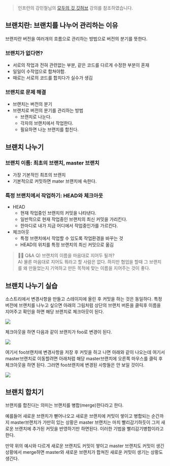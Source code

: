 > 인프런의 강민철님의 [모두의 깃 깃허브](https://www.inflearn.com/course/%EB%AA%A8%EB%91%90%EC%9D%98-%EA%B9%83-%EA%B9%83%ED%97%88%EB%B8%8C/dashboard) 강의를 참조하였습니다.

## 브랜치란: 브랜치를 나누어 관리하는 이유

브랜치란 버전을 여러개의 흐름으로 관리하는 방법으로 버전의 분기를 뜻한다.

### 브랜치가 없다면?

- 서로의 작업과 전혀 관련없는 부분, 같은 코드를 다르게 수정한 부분이 혼재
- 일일이 수작업으로 합쳐야함.
- 때로는 서로의 코드를 합치다가 실수가 생김

### 브랜치로 문제 해결

- 브랜치는 버전의 분기
- 브랜치로 버전의 분기를 관리하는 방법
  - 브랜치로 나눈다.
  - 각자의 브랜치에서 작업한다.
  - 필요하면 나눈 브랜치를 합친다.

## 브랜치 나누기

### 브랜치 이름: 최초의 브랜치, master 브랜치

- 가장 기본적인 최초의 브랜치
- 기본적으로 커밋하면 mater 브랜치에 속한다.

### 특정 브랜치에서 작업하기: HEAD와 체크아웃

- HEAD
  - 현재 작업중인 브랜치의 커밋을 나타낸다.
  - 일반적으로 현재 작업중인 브랜치의 최신 커밋을 가리킨다.
  - 한마디로 내가 지금 어디에서 작업중인가를 가르킨다.
- 체크아웃
  - 특정 브랜치에서 작업할 수 있도록 작업환경을 바꾸는 것
  - HEAD의 위치를 특정 브랜치의 최신 커밋으로 옮김

> 🙋🏻 Q&A
> Q) 브랜치의 이름을 마음대로 지어두 될까?  
> A) 물론 마음대로 지어도 뭐라고 할 사람은 없다. 하지만 협업을 할때 그 브랜치를 왜 만들었는지 기억하고 만든 목적에 맞는 이름을 지어주는 것이 좋다.

## 브랜치 나누기 실습

소스트리에서 변경사항을 만들고 스테이지에 올린 후 커밋을 하는 것은 동일하다. 특정 버전에 브랜치를 나누고 싶으면 아래의 그림처럼 상단의 브랜치 버튼을 클릭후 이름을 지어주고 확인을 하면 해당 브랜치로 체크아웃이 된다.

![](https://velog.velcdn.com/images/bini/post/a425e7e7-2f23-4f8a-a4dd-1d6b3e0de0fa/image.png)

체크아웃을 하면 다음과 같이 브랜치가 foo로 변경이 된다.

![](https://velog.velcdn.com/images/bini/post/960172eb-da17-4f02-be40-22dd46835d9a/image.png)

여기서 foo브랜치에 변경사항을 저장 후 커밋을 하고 나면 아래와 같이 나오는데 여기서 master브랜치로 이동할려면 아래처럼 해당 master브랜치에 오른쪽 마우스를 클릭 후 체크아웃을 하면 된다. 그러면 foo브랜치에 변경된 사항들은 안 보일 것이다.

![](https://velog.velcdn.com/images/bini/post/cbca6ce2-0d95-46eb-9ec6-c2a4d2b7c0a0/image.png)

## 브랜치 합치기

브랜치를 합친다는 의미는 브랜치를 병합(merge)한다라고 한다.

예를들어 새로운 브랜치가 뻗어나오고 새로운 브랜치에 커밋이 쌓이고 병합되는 순간까지 master브랜치가 가만히 있는 상황은 master 브랜치는 마치 빨리감기하듯이 그저 새로운 브랜치에 추가된 커밋을 반영하기만 하면된다. 이러한 기법을 빨리감기병합이라고 한다.

만약 위의 예시와 다르게 새로운 브랜치도 커밋이 쌓이고 master 브랜치도 커밋이 생긴 상황에서 merge하면 master와 새로운 브랜치가 합쳐진 새로운 커밋이 생기는 상황도 생긴다.
